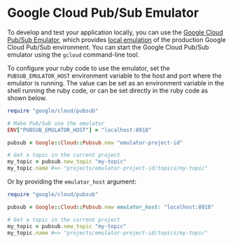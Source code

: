 # Google Cloud Pub/Sub Emulator

To develop and test your application locally, you can use the [Google Cloud
Pub/Sub Emulator](https://cloud.google.com/pubsub/emulator), which provides
[local emulation](https://cloud.google.com/sdk/gcloud/reference/beta/emulators/)
of the production Google Cloud Pub/Sub environment. You can start the Google
Cloud Pub/Sub emulator using the `gcloud` command-line tool.

To configure your ruby code to use the emulator, set the `PUBSUB_EMULATOR_HOST`
environment variable to the host and port where the emulator is running. The
value can be set as an environment variable in the shell running the ruby code,
or can be set directly in the ruby code as shown below.

```ruby
require "google/cloud/pubsub"

# Make Pub/Sub use the emulator
ENV["PUBSUB_EMULATOR_HOST"] = "localhost:8918"

pubsub = Google::Cloud::Pubsub.new "emulator-project-id"

# Get a topic in the current project
my_topic = pubsub.new_topic "my-topic"
my_topic.name #=> "projects/emulator-project-id/topics/my-topic"
```

Or by providing the `emulator_host` argument:

```ruby
require "google/cloud/pubsub"

pubsub = Google::Cloud::Pubsub.new emulator_host: "localhost:8918"

# Get a topic in the current project
my_topic = pubsub.new_topic "my-topic"
my_topic.name #=> "projects/emulator-project-id/topics/my-topic"
```
